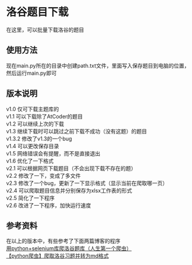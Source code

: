 # 洛谷题目下载

在这里，可以批量下载洛谷的题目

## 使用方法

现在main.py所在的目录中创建path.txt文件，里面写入保存题目到电脑的位置，然后运行main.py即可

## 版本说明

v1.0 仅可下载主题库的<br>
v1.1 可以下载除了AtCoder的题目<br>
v1.2 可以继续上次的下载<br>
v1.3 继续下载时可以跳过之前下载不成功（没有这题）的题目<br>
v1.3.2 修改了v1.3的一个bug<br>
v1.4 可以更改保存目录<br>
v1.5 网络错误会有提醒，而不是直接退出<br>
v1.6 优化了一下格式<br>
v2.1 可以根据网页下载题目（不会出现下载不存在的题）<br>
v2.2 修改了一下，变成了多文件 <br>
v2.3 修改了一个bug，更新了一下显示格式（显示当前在爬取哪一页）<br>
v2.4 可以爬取题目信息并分别保存为xlsx工作表的形式 <br>
v2.5 简化了一下程序 <br>
v2.6 改进了一下程序，加快运行速度 <br>

## 参考资料
在以上的版本中，有些参考了下面两篇博客的程序 <br>
[用python+selenium库爬洛谷题库（人生第一个爬虫）](https://blog.csdn.net/CrazyGuo2000/article/details/105598844) <br>
[【python爬虫】爬取洛谷习题并转为md格式](https://blog.csdn.net/qq_38243831/article/details/108909442) <br>
